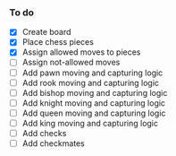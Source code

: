 ### To do
- [x] Create board
- [x] Place chess pieces
- [x] Assign allowed moves to pieces
- [ ] Assign not-allowed moves
- [ ] Add pawn moving and capturing logic
- [ ] Add rook moving and capturing logic
- [ ] Add bishop moving and capturing logic
- [ ] Add knight moving and capturing logic
- [ ] Add queen moving and capturing logic
- [ ] Add king moving and capturing logic
- [ ] Add checks
- [ ] Add checkmates

